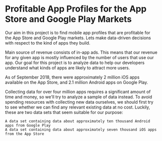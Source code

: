 # Profitable App Profiles for the App Store and Google Play Markets

Our aim in this project is to find mobile app profiles that are profitable for the App Store and Google Play markets. Lets make data-driven decisions with respect to the kind of apps they build.

Main source of revenue consists of in-app ads. This means that our revenue for any given app is mostly influenced by the number of users that use our app. Our goal for this project is to analyze data to help our developers understand what kinds of apps are likely to attract more users.

As of September 2018, there were approximately 2 million iOS apps available on the App Store, and 2.1 million Android apps on Google Play.

Collecting data for over four million apps requires a significant amount of time and money, so we'll try to analyze a sample of data instead. To avoid spending resources with collecting new data ourselves, we should first try to see whether we can find any relevant existing data at no cost. Luckily, these are two data sets that seem suitable for our purpose:

    A data set containing data about approximately ten thousand Android apps from Google Play
    A data set containing data about approximately seven thousand iOS apps from the App Store
